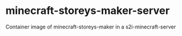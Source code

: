 # minecraft-storeys-maker-server
Container image of minecraft-storeys-maker in a s2i-minecraft-server
